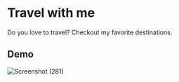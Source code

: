 # Travel with me
Do you love to travel? Checkout my favorite destinations.</br>
## Demo

![Screenshot (281)](https://user-images.githubusercontent.com/67150257/137689431-c298600e-dd39-42b5-86d0-8534a7360742.png)
